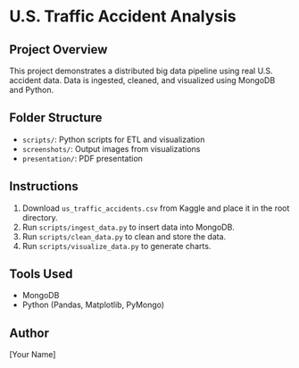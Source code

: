 # U.S. Traffic Accident Analysis

## Project Overview
This project demonstrates a distributed big data pipeline using real U.S. accident data. Data is ingested, cleaned, and visualized using MongoDB and Python.

## Folder Structure
- `scripts/`: Python scripts for ETL and visualization
- `screenshots/`: Output images from visualizations
- `presentation/`: PDF presentation

## Instructions
1. Download `us_traffic_accidents.csv` from Kaggle and place it in the root directory.
2. Run `scripts/ingest_data.py` to insert data into MongoDB.
3. Run `scripts/clean_data.py` to clean and store the data.
4. Run `scripts/visualize_data.py` to generate charts.

## Tools Used
- MongoDB
- Python (Pandas, Matplotlib, PyMongo)

## Author
[Your Name]